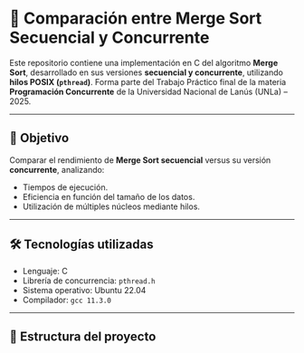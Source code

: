 # 🧠 Comparación entre Merge Sort Secuencial y Concurrente

Este repositorio contiene una implementación en C del algoritmo **Merge Sort**, desarrollado en sus versiones **secuencial y concurrente**, utilizando **hilos POSIX (`pthread`)**. Forma parte del Trabajo Práctico final de la materia **Programación Concurrente** de la Universidad Nacional de Lanús (UNLa) – 2025.

---

## 📌 Objetivo

Comparar el rendimiento de **Merge Sort secuencial** versus su versión **concurrente**, analizando:
- Tiempos de ejecución.
- Eficiencia en función del tamaño de los datos.
- Utilización de múltiples núcleos mediante hilos.

---

## 🛠️ Tecnologías utilizadas

- Lenguaje: C
- Librería de concurrencia: `pthread.h`
- Sistema operativo: Ubuntu 22.04
- Compilador: `gcc 11.3.0`

---

## 📂 Estructura del proyecto

